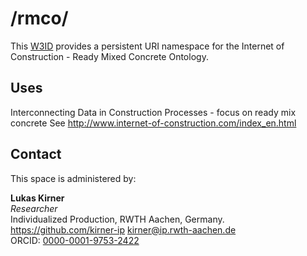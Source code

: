 # /rmco/
This [W3ID](https://w3id.org) provides a persistent URI namespace for the Internet of Construction - Ready Mixed Concrete Ontology.

## Uses
Interconnecting Data in Construction Processes - focus on ready mix concrete
See http://www.internet-of-construction.com/index_en.html

## Contact
This space is administered by:  

**Lukas Kirner**  
  *Researcher*  
Individualized Production, RWTH Aachen, Germany.  
https://github.com/kirner-ip
<kirner@ip.rwth-aachen.de>  
ORCID: [0000-0001-9753-2422](https://orcid.org/0000-0001-9753-2422) 
